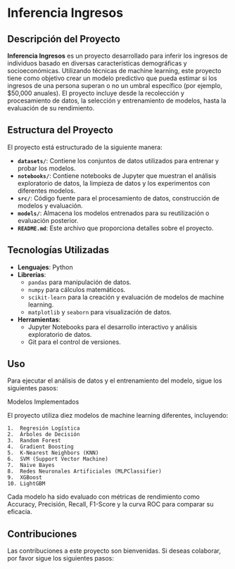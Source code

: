 # Inferencia Ingresos

## Descripción del Proyecto

**Inferencia Ingresos** es un proyecto desarrollado para inferir los ingresos de individuos basado en diversas características demográficas y socioeconómicas. Utilizando técnicas de machine learning, este proyecto tiene como objetivo crear un modelo predictivo que pueda estimar si los ingresos de una persona superan o no un umbral específico (por ejemplo, $50,000 anuales). El proyecto incluye desde la recolección y procesamiento de datos, la selección y entrenamiento de modelos, hasta la evaluación de su rendimiento.

## Estructura del Proyecto

El proyecto está estructurado de la siguiente manera:

- **`datasets/`**: Contiene los conjuntos de datos utilizados para entrenar y probar los modelos.
- **`notebooks/`**: Contiene notebooks de Jupyter que muestran el análisis exploratorio de datos, la limpieza de datos y los experimentos con diferentes modelos.
- **`src/`**: Código fuente para el procesamiento de datos, construcción de modelos y evaluación.
- **`models/`**: Almacena los modelos entrenados para su reutilización o evaluación posterior.
- **`README.md`**: Este archivo que proporciona detalles sobre el proyecto.

## Tecnologías Utilizadas

- **Lenguajes**: Python
- **Librerías**:
  - `pandas` para manipulación de datos.
  - `numpy` para cálculos matemáticos.
  - `scikit-learn` para la creación y evaluación de modelos de machine learning.
  - `matplotlib` y `seaborn` para visualización de datos.
- **Herramientas**:
  - Jupyter Notebooks para el desarrollo interactivo y análisis exploratorio de datos.
  - Git para el control de versiones.

## Uso

Para ejecutar el análisis de datos y el entrenamiento del modelo, sigue los siguientes pasos:

Modelos Implementados

El proyecto utiliza diez modelos de machine learning diferentes, incluyendo:

	1.	Regresión Logística
	2.	Árboles de Decisión
	3.	Random Forest
	4.	Gradient Boosting
	5.	K-Nearest Neighbors (KNN)
	6.	SVM (Support Vector Machine)
	7.	Naive Bayes
	8.	Redes Neuronales Artificiales (MLPClassifier)
	9.	XGBoost
	10.	LightGBM

Cada modelo ha sido evaluado con métricas de rendimiento como Accuracy, Precisión, Recall, F1-Score y la curva ROC para comparar su eficacia.

## Contribuciones

Las contribuciones a este proyecto son bienvenidas. Si deseas colaborar, por favor sigue los siguientes pasos:

